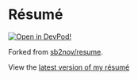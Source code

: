 # Résumé

[![Open in DevPod!](https://devpod.sh/assets/open-in-devpod.svg)](https://devpod.sh/open#https://github.com/shepherdjerred/resume)

Forked from [sb2nov/resume](https://github.com/sb2nov/resume).

View the [latest version of my résumé](https://resume.sjer.red)
